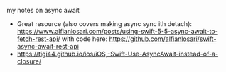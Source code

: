 my notes on async await <!--more-->

- Great resource (also covers making async sync ith detach): https://www.alfianlosari.com/posts/using-swift-5-5-async-await-to-fetch-rest-api/ with code here: https://github.com/alfianlosari/swift-async-await-rest-api
- https://tigi44.github.io/ios/iOS,-Swift-Use-AsyncAwait-instead-of-a-closure/